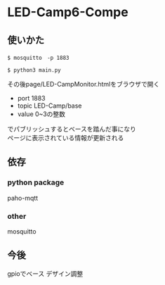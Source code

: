 # LED-Camp6-Compe
## 使いかた
~~~
$ mosquitto　-p 1883
~~~

~~~
$ python3 main.py
~~~

その後page/LED-CampMonitor.htmlをブラウザで開く  

- port 1883
- topic LED-Camp/base
- value 0~3の整数  

でパブリッシュするとベースを踏んだ事になり  
ページに表示されている情報が更新される  

## 依存
### python package
paho-mqtt
### other
mosquitto

## 今後
gpioでベース
デザイン調整

